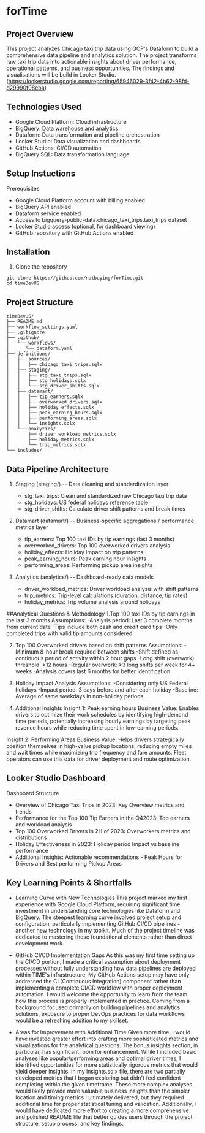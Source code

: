 # forTime

## Project Overview
This project analyzes Chicago taxi trip data using GCP's Dataform to build a comprehensive data pipeline and analytics solution.
The project transforms raw taxi trip data into actionable insights about driver performance, operational patterns, and business opportunities.
The findings and visualisations will be build in Looker Studio. (https://lookerstudio.google.com/reporting/65946029-3f42-4b62-98fd-d29990f08eba)

## Technologies Used
- Google Cloud Platform: Cloud infrastructure
- BigQuery: Data warehouse and analytics
- Dataform: Data transformation and pipeline orchestration
- Looker Studio: Data visualization and dashboards
- GitHub Actions: CI/CD automation
- BigQuery SQL: Data transformation language

## Setup Instuctions
Prerequisites
- Google Cloud Platform account with billing enabled
- BigQuery API enabled
- Dataform service enabled
- Access to bigquery-public-data.chicago_taxi_trips.taxi_trips dataset
- Looker Studio access (optional, for dashboard viewing)
- GitHub repository with GitHub Actions enabled

## Installation
1. Clone the repository
```
git clone https://github.com/natbuying/forTime.git
cd timeDevUS
```

## Project Structure
```
timeDevUS/
├── README.md
├── workflow_settings.yaml
├── .gitignore
├── .github/
│   └── workflows/
│      └── dataform.yaml
├── definitions/
│   ├── sources/
│   │   ├── chicago_taxi_trips.sqlx
│   ├── staging/
│   │   ├── stg_taxi_trips.sqlx
│   │   ├── stg_holidays.sqlx
│   │   └── stg_driver_shifts.sqlx
│   ├── datamart/
│   │   ├── tip_earners.sqlx
│   │   ├── overworked_drivers.sqlx
│   │   ├── holiday_effects.sqlx
│   │   ├── peak_earning_hours.sqlx
│   │   ├── performing_areas.sqlx
│   │   └── insights.sqlx
│   └── analytics/
│       ├── driver_workload_metrics.sqlx
│       ├── holiday_metrics.sqlx
│       └── trip_metrics.sqlx
└── includes/
```

## Data Pipeline Architecture
1. Staging (staging/) -- Data cleaning and standardization layer
    - stg_taxi_trips: Clean and standardized raw Chicago taxi trip data
    - stg_holidays: US federal holidays reference table
    - stg_driver_shifts: Calculate driver shift patterns and break times

2. Datamart (datamart/) -- Business-specific aggregations / performance metrics layer
    - tip_earners: Top 100 taxi IDs by tip earnings (last 3 months)
    - overworked_drivers: Top 100 overworked drivers analysis
    - holiday_effects: Holiday impact on trip patterns
    - peak_earning_hours: Peak earning hour Insights
    - performing_areas: Performing pickup area insights

3. Analytics (analytics/) -- Dashboard-ready data models
    - driver_workload_metrics: Driver workload analysis with shift patterns
    - trip_metrics: Trip-level calculations (duration, distance, tip rates)
    - holiday_metrics: Trip volume analysis around holidays


##Analytical Questions & Methodology
1.Top 100 taxi IDs by tip earnings in the last 3 months 
Assumptions:
-Analysis period: Last 3 complete months from current date
-Tips include both cash and credit card tips
-Only completed trips with valid tip amounts considered

2. Top 100 Overworked drivers based on shift patterns
Assumptions:
-Minimum 8-hour break required between shifts
-Shift defined as continuous period of activity within 2 hour gaps
-Long shift (overwork) threshold: >12 hours
-Regular overwork: >3 long shifts per week for 4+ weeks
-Analysis covers last 6 months for better identification

3. Holiday Impact Analysis
Assumptions:
-Considering only US Federal holidays
-Impact period: 3 days before and after each holiday
-Baseline: Average of same weekdays in non-holiday periods

4. Additional Insights
Insight 1: Peak earning hours
Business Value:  Enables drivers to optimize their work schedules by identifying high-demand time periods, potentially increasing hourly earnings by targeting peak revenue hours while reducing time spent in low-earning periods.

Insight 2: Performing Areas
Business Value: Helps drivers strategically position themselves in high-value pickup locations, reducing empty miles and wait times while maximizing trip frequency and fare amounts. Fleet operators can use this data for driver deployment and route optimization.

## Looker Studio Dashboard
Dashboard Structure
- Overview of Chicago Taxi Trips in 2023: Key Overview metrics and trends
- Performance for the Top 100 Tip Earners in the Q42023: Top earners and workload analysis
- Top 100 Overworked Drivers in 2H of 2023: Overworkers metrics and distributions
- Holiday Effectiveness in 2023: Holiday period Impact vs baseline performance
- Additional Insights: Actionable recommendations - Peak Hours for Drivers and Best performing Pickup Areas

## Key Learning Points & Shortfalls
- Learning Curve with New Technologies
This project marked my first experience with Google Cloud Platform, requiring significant time investment in understanding core technologies like Dataform and BigQuery. The steepest learning curve involved project setup and configuration, particularly implementing GitHub CI/CD pipelines - another new technology in my toolkit. Much of the project timeline was dedicated to mastering these foundational elements rather than direct development work.

- GitHub CI/CD Implementation Gaps
As this was my first time setting up the CI/CD portion, I made a critical assumption about deployment processes without fully understanding how data pipelines are deployed within TIME's infrastructure. My GitHub Actions setup may have only addressed the CI (Continuous Integration) component rather than implementing a complete CI/CD workflow with proper deployment automation.
I would welcome the opportunity to learn from the team how this process is properly implemented in practice. Coming from a background focused primarily on building pipelines and analytics solutions, exposure to proper DevOps practices for data workflows would be a refreshing addition to my skillset.

- Areas for Improvement with Additional Time
Given more time, I would have invested greater effort into crafting more sophisticated metrics and visualizations for the analytical questions. The bonus insights section, in particular, has significant room for enhancement. While I included basic analyses like popular/performing areas and optimal driver times, I identified opportunities for more statistically rigorous metrics that would yield deeper insights.
In my insights.sqlx file, there are two partially developed metrics that I began exploring but didn't feel confident completing within the given timeframe. These more complex analyses would likely provide more valuable business insights than the simpler location and timing metrics I ultimately delivered, but they required additional time for proper statistical tuning and validation.
Additionally, I would have dedicated more effort to creating a more comprehensive and polished README file that better guides users through the project structure, setup process, and key findings.


